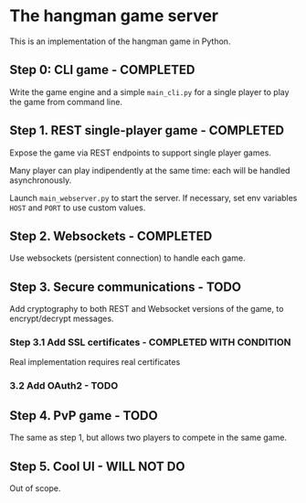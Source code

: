 # The hangman game server

This is an implementation of the hangman game in Python.

## Step 0: CLI game - COMPLETED
Write the game engine and a simple `main_cli.py` for a single player to play the game from command line.

## Step 1. REST single-player game - COMPLETED
Expose the game via REST endpoints to support single player games. 

Many player can play indipendently at the same time: each will be handled asynchronously.

Launch `main_webserver.py` to start the server. If necessary, set env variables `HOST` and `PORT` to use custom values.

## Step 2. Websockets - COMPLETED
Use websockets (persistent connection) to handle each game. 

## Step 3. Secure communications - TODO
Add cryptography to both REST and Websocket versions of the game, to encrypt/decrypt messages.
### Step 3.1 Add SSL certificates - COMPLETED WITH CONDITION
Real implementation requires real certificates

### 3.2 Add OAuth2 - TODO

## Step 4. PvP game - TODO
The same as step 1, but allows two players to compete in the same game. 

## Step 5. Cool UI - WILL NOT DO
Out of scope.